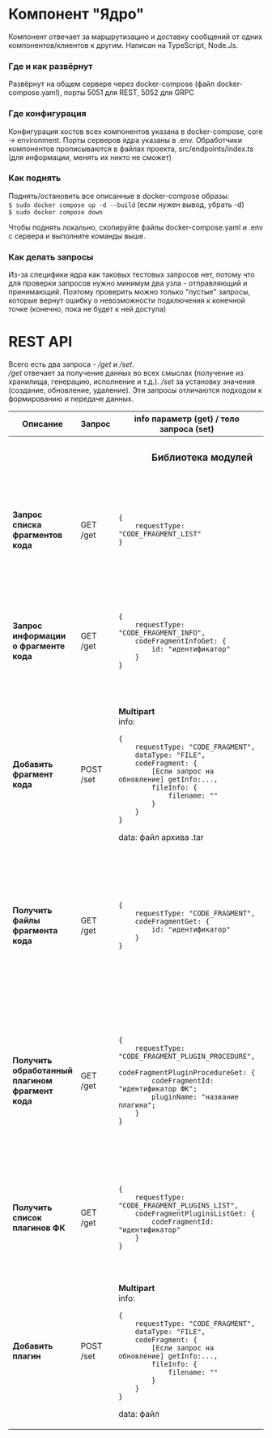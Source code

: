 # Компонент "Ядро"

Компонент отвечает за маршрутизацию и доставку сообщений от одних компонентов/клиентов
к другим. Написан на TypeScript, Node.Js.

### Где и как развёрнут

Развёрнут на общем сервере через docker-compose (файл docker-compose.yaml),
порты 5051 для REST, 5052 для GRPC

### Где конфигурация

Конфигурация хостов всех компонентов указана в docker-compose, core -> environment.
Порты серверов ядра указаны в .env.
Обработчики компонентов прописываются в файлах проекта,
src/endpoints/index.ts (для информации, менять их никто не сможет)

### Как поднять

Поднять/остановить все описанные в docker-compose образы:  
`$ sudo docker compose up -d --build` (если нужен вывод, убрать -d)  
`$ sudo docker compose down`

Чтобы поднять локально, скопируйте файлы docker-compose.yaml и .env с сервера и выполните команды выше.

### Как делать запросы

Из-за специфики ядра как таковых тестовых запросов нет, потому что
для проверки запросов нужно минимум два узла - отправляющий и принимающий.
Поэтому проверить можно только "пустые" запросы, которые вернут ошибку о
невозможности подключения к конечной точке (конечно, пока не будет к ней доступа)

# REST API

Всего есть два запроса - _/get_ и _/set_.  
_/get_ отвечает за получение данных во всех смыслах
(получение из хранилища, генерацию, исполнение и т.д.).
_/set_ за установку значения (создание, обновление, удаление).
Эти запросы отличаются подходом к формированию и передаче данных.
<table>
<thead>
<tr>
<th> Описание </th>
<th> Запрос </th>
<th> info параметр (get) / тело запроса (set) </th>
<th> Ответ </th>
</tr>
</thead>
<tr>
<th colspan="4">

### Библиотека модулей

</th>
</tr>
<tr>
<td>

**Запрос списка  
фрагментов кода**
</td>
<td> 

GET /get
</td>
<td> 

```
{
    requestType: "CODE_FRAGMENT_LIST"
}
```

</td>
<td> 

**Multiform**  
info:

```
{
    requestType: "CODE_FRAGMENT_LIST",
    dataType: "JSON",
    codeFragmentList: {
        value: "результат"
    }
}
```

</td>
</tr>
<tr>
<td>

**Запрос информации  
о фрагменте кода**
</td>
<td> 

GET /get
</td>
<td> 

```
{
    requestType: "CODE_FRAGMENT_INFO",
    codeFragmentInfoGet: {
        id: "идентификатор"
    }
}
```

</td>
<td> 

**Multiform**  
info:

```
{
    requestType: "CODE_FRAGMENT_INFO",
    dataType: "JSON",
    codeFragmentInfo: {
        value: "результат"
    }
}
```

</td>
<tr>
<td>

**Добавить фрагмент кода**
</td>
<td> 

POST /set
</td>
<td> 

**Multipart**  
info:

```
{
    requestType: "CODE_FRAGMENT",
    dataType: "FILE",
    codeFragment: {
        [Если запрос на обновление] getInfo:...,
        fileInfo: {
            filename: ""
        }
    }
}
```

data: файл архива .tar
</td>
<td> 

```
{
    requestType: "CODE_FRAGMENT",
    codeFragmentGet: {
        id: "идентификатор"
    }
}
```

</td>
</tr>
<tr>
<td>

**Получить файлы  
фрагмента кода**
</td>
<td> 

GET /get
</td>
<td> 

```
{
    requestType: "CODE_FRAGMENT",
    codeFragmentGet: {
        id: "идентификатор"
    }
}
```

</td>
<td> 

**Multipart**  
info:

```
{
    requestType: "CODE_FRAGMENT",
    dataType: "FILE",
    codeFragment: {
        fileInfo: {
            filename: ""
        }
    }
}
```

data: файл архива .tar
</td>
</tr>
<tr>
<td>

**Получить обработанный  
плагином фрагмент кода**
</td>
<td> 

GET /get
</td>
<td> 

```
{
    requestType: "CODE_FRAGMENT_PLUGIN_PROCEDURE",
    codeFragmentPluginProcedureGet: {
        codeFragmentId: "идентификатор ФК";
        pluginName: "название плагина";
    }
}
```

</td>
<td> 

**Multipart**  
info:

```
{
    requestType: "CODE_FRAGMENT",
    dataType: "FILE",
    codeFragment: {
        [Если запрос на обновление] get_info:...,
        fileInfo: {
            filename: ""
        }
    }
}
```

data: файл
</td>
</tr>
<tr>
<td>

**Получить список  
плагинов ФК**
</td>
<td> 

GET /get
</td>
<td> 

```
{
    requestType: "CODE_FRAGMENT_PLUGINS_LIST",
    codeFragmentPluginsListGet: {
        codeFragmentId: "идентификатор"
    }
}
```

</td>
<td> 

**Multiform**  
info:

```
{
    requestType: "CODE_FRAGMENT_PLUGINS_LIST",
    dataType: "JSON",
    codeFragmentPluginsList: {
        value: "результат"
    }
}
```

</td>
</tr>
<tr>
<td>

**Добавить плагин**
</td>
<td> 

POST /set
</td>
<td> 

**Multipart**  
info:

```
{
    requestType: "CODE_FRAGMENT",
    dataType: "FILE",
    codeFragment: {
        [Если запрос на обновление] getInfo:...,
        fileInfo: {
            filename: ""
        }
    }
}
```

data: файл
</td>
<td> 

```
{
    requestType: "CODE_FRAGMENT_PLUGIN",
    codeFragmentPluginProcedureGet: {
        codeFragmentId: "идентификатор ФК";
        pluginName: "название плагина";
    }
}
```

</td>
</tr>
</table>
